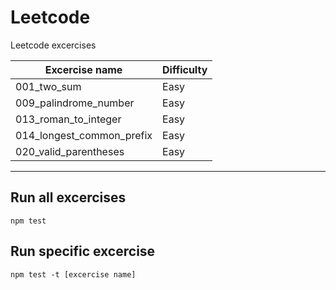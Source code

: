 # Leetcode

Leetcode excercises

| Excercise name            | Difficulty |
| ------------------------- | ---------- |
| 001_two_sum               | Easy       |
| 009_palindrome_number     | Easy       |
| 013_roman_to_integer      | Easy       |
| 014_longest_common_prefix | Easy       |
| 020_valid_parentheses     | Easy       |

---

## Run all excercises

```shell
npm test
```

## Run specific excercise

```shell
npm test -t [excercise name]
```
